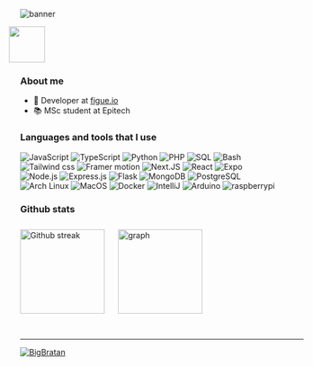 ![banner](https://user-images.githubusercontent.com/93910888/229377336-3c2a9114-51a9-4f30-9a76-88ac92a86c3d.jpg)

<!--
[GitHub followers](https://img.shields.io/github/followers/Ph-lo?label=Follow&style=social)
-->
<div align="left">
    <a title="Install custom-folder Raycast Extension" href="https://www.raycast.com/phlo/custom-folder" style="margin-left: -20px;">
        <img src="https://www.raycast.com/phlo/custom-folder/install_button@2x.png?v=1.1" height="64" alt="" style="height: 64px;">
    </a>
</div>

### About me

- 🔭 Developer at [figue.io](https://www.figue.io/)
- 📚 MSc student at Epitech
<!--
- 🌱 I’m currently learning Pyhton beside developing my skills in Typescript, React / React native, NextJS...
-->

### Languages and tools that I use

<p>
<img alt="JavaScript" src="https://img.shields.io/badge/JavaScript-F7DF1E.svg?logo=javascript&logoColor=black">
<img alt="TypeScript" src="https://img.shields.io/badge/TypeScript-007ACC.svg?logo=typescript&logoColor=white">
<img alt="Python" src="https://img.shields.io/badge/Python-14354C.svg?logo=python&logoColor=white">
<img alt="PHP" src="https://img.shields.io/badge/PHP-777BB4.svg?logo=php&logoColor=white">
<img alt="SQL" src="https://custom-icon-badges.demolab.com/badge/SQL-025E8C.svg?logo=database&logoColor=white">
<img alt="Bash" src="https://img.shields.io/badge/Bash-121011.svg?logo=gnu-bash&logoColor=white">
<br />
<img alt="Tailwind css" src ="https://img.shields.io/badge/Tailwind css-09b6d4.svg?logo=tailwindcss&logoColor=white">
<img alt="Framer motion" src="https://img.shields.io/badge/Framer motion-0055FF.svg?logo=framer&logoColor=white">
<img alt="Next.JS" src ="https://img.shields.io/badge/Next.js-black.svg?logo=nextdotjs&logoColor=white">
<img alt="React" src="https://img.shields.io/badge/React-React native-20232a.svg?logo=react&logoColor=%2361DAFB">
<img alt="Expo" src="https://img.shields.io/badge/Expo-black.svg?logo=expo&logoColor=white">
<br />
<img alt="Node.js" src="https://img.shields.io/badge/Node.js-43853D.svg?logo=node.js&logoColor=white">
<img alt="Express.js" src="https://img.shields.io/badge/Express.js-404d59.svg?logo=express&logoColor=white">
<img alt="Flask" src="https://img.shields.io/badge/Flask-000000.svg?logo=flask&logoColor=white">
<img alt="MongoDB" src ="https://img.shields.io/badge/MongoDB-4ea94b.svg?logo=mongodb&logoColor=white">
<img alt="PostgreSQL" src ="https://img.shields.io/badge/PostgreSQL-316192.svg?logo=postgresql&logoColor=white">
<br />
<img alt="Arch Linux" src="https://img.shields.io/badge/Linux-FCC624.svg?logo=linux&logoColor=black">
<img alt="MacOS" src="https://img.shields.io/badge/macOS-black.svg?logo=macos&logoColor=white">
<img alt="Docker" src="https://img.shields.io/badge/Docker-2496ED.svg?logo=docker&logoColor=white">
<img alt="IntelliJ" src="https://img.shields.io/badge/IntelliJ-black.svg?logo=intellijidea&logoColor=white">
<img alt="Arduino" src="https://img.shields.io/badge/-Arduino-00979D?logo=Arduino&logoColor=white">
<img alt="raspberrypi" src="https://img.shields.io/badge/raspberrypi-A22846.svg?logo=raspberrypi&logoColor=white">
</p>

### Github stats

<!-- <div>
<img style="margin-top: 10px;" align="top" src="https://github-readme-activity-graph.cyclic.app/graph?username=Ph-lo&theme=tokyo-night" alt="graph" title="Github graph" >
</div>
<div>
<img style="margin-top: 10px;" align="top" src="https://github-profile-summary-cards.vercel.app/api/cards/profile-details?username=Ph-lo&theme=github_dark" height="200px" alt="graph" title="Github graph" >
</div> -->

<p align="left">
<img style="margin-top: 10px; margin-right: 20px;" align="top" src="https://github-readme-streak-stats.herokuapp.com/?user=Ph-lo&theme=tokyonight" height="150px" alt="Github streak" title="Github streak" >
  <img style="margin-top: 10px;" align="top" src="https://github-readme-stats.vercel.app/api/top-langs/?username=Ph-lo&size_weight=0.5&count_weight=0.5&hide=php,html,css,blade,javascript&layout=compact&theme=tokyonight" height="150px" alt="graph" title="Github graph" >
</p>
<br/>

---

<div align="left">
    <a href="https://github.com/Big-Bratan">
        <img alt="BigBratan" src="https://img.shields.io/badge/Big--Bratan-white.svg?&logoColor=black">
    </a>
</div>


